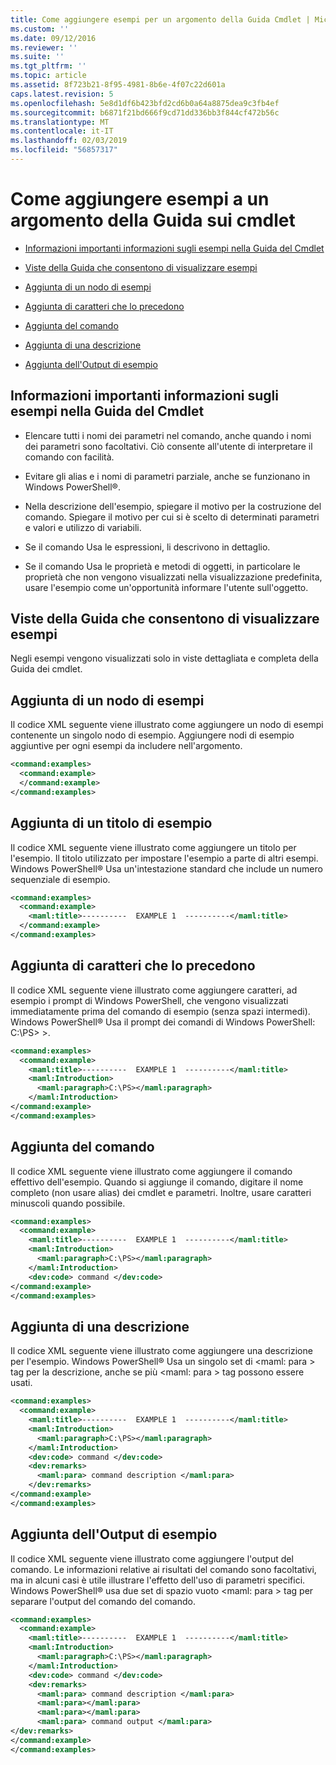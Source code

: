 ```yaml
---
title: Come aggiungere esempi per un argomento della Guida Cmdlet | Microsoft Docs
ms.custom: ''
ms.date: 09/12/2016
ms.reviewer: ''
ms.suite: ''
ms.tgt_pltfrm: ''
ms.topic: article
ms.assetid: 8f723b21-8f95-4981-8b6e-4f07c22d601a
caps.latest.revision: 5
ms.openlocfilehash: 5e8d1df6b423bfd2cd6b0a64a8875dea9c3fb4ef
ms.sourcegitcommit: b6871f21bd666f9cd71dd336bb3f844cf472b56c
ms.translationtype: MT
ms.contentlocale: it-IT
ms.lasthandoff: 02/03/2019
ms.locfileid: "56857317"
---
```

# <a name="how-to-add-examples-to-a-cmdlet-help-topic"></a>Come aggiungere esempi a un argomento della Guida sui cmdlet

- [Informazioni importanti informazioni sugli esempi nella Guida del Cmdlet](#Things-to-Know-about-Examples-in-Cmdlet-Help)

- [Viste della Guida che consentono di visualizzare esempi](#Help-Views-that-Display-Examples)

- [Aggiunta di un nodo di esempi](#Adding-an-Examples-Node)

- [Aggiunta di caratteri che lo precedono](#Adding-Preceding-Characters)

- [Aggiunta del comando](#Adding-the-Command)

- [Aggiunta di una descrizione](#Adding-a-Description)

- [Aggiunta dell'Output di esempio](#Adding-Example-Output)

## <a name="things-to-know-about-examples-in-cmdlet-help"></a>Informazioni importanti informazioni sugli esempi nella Guida del Cmdlet

- Elencare tutti i nomi dei parametri nel comando, anche quando i nomi dei parametri sono facoltativi. Ciò consente all'utente di interpretare il comando con facilità.

- Evitare gli alias e i nomi di parametri parziale, anche se funzionano in Windows PowerShell®.

- Nella descrizione dell'esempio, spiegare il motivo per la costruzione del comando. Spiegare il motivo per cui si è scelto di determinati parametri e valori e utilizzo di variabili.

- Se il comando Usa le espressioni, li descrivono in dettaglio.

- Se il comando Usa le proprietà e metodi di oggetti, in particolare le proprietà che non vengono visualizzati nella visualizzazione predefinita, usare l'esempio come un'opportunità informare l'utente sull'oggetto.

## <a name="help-views-that-display-examples"></a>Viste della Guida che consentono di visualizzare esempi

Negli esempi vengono visualizzati solo in viste dettagliata e completa della Guida dei cmdlet.

## <a name="adding-an-examples-node"></a>Aggiunta di un nodo di esempi

Il codice XML seguente viene illustrato come aggiungere un nodo di esempi contenente un singolo nodo di esempio. Aggiungere nodi di esempio aggiuntive per ogni esempi da includere nell'argomento.

```xml
<command:examples>
  <command:example>
  </command:example>
</command:examples>
```

## <a name="adding-an-example-title"></a>Aggiunta di un titolo di esempio

Il codice XML seguente viene illustrato come aggiungere un titolo per l'esempio. Il titolo utilizzato per impostare l'esempio a parte di altri esempi. Windows PowerShell® Usa un'intestazione standard che include un numero sequenziale di esempio.

```xml
<command:examples>
  <command:example>
    <maml:title>----------  EXAMPLE 1  ----------</maml:title>
  </command:example>
</command:examples>
```

## <a name="adding-preceding-characters"></a>Aggiunta di caratteri che lo precedono

Il codice XML seguente viene illustrato come aggiungere caratteri, ad esempio i prompt di Windows PowerShell, che vengono visualizzati immediatamente prima del comando di esempio (senza spazi intermedi). Windows PowerShell® Usa il prompt dei comandi di Windows PowerShell: C:\PS&GT; &GT;.

```xml
<command:examples>
  <command:example>
    <maml:title>----------  EXAMPLE 1  ----------</maml:title>
    <maml:Introduction>
      <maml:paragraph>C:\PS></maml:paragraph>
    </maml:Introduction>
</command:example>
</command:examples>
```

## <a name="adding-the-command"></a>Aggiunta del comando

Il codice XML seguente viene illustrato come aggiungere il comando effettivo dell'esempio. Quando si aggiunge il comando, digitare il nome completo (non usare alias) dei cmdlet e parametri. Inoltre, usare caratteri minuscoli quando possibile.

```xml
<command:examples>
  <command:example>
    <maml:title>----------  EXAMPLE 1  ----------</maml:title>
    <maml:Introduction>
      <maml:paragraph>C:\PS></maml:paragraph>
    </maml:Introduction>
    <dev:code> command </dev:code>
</command:example>
</command:examples>
```

## <a name="adding-a-description"></a>Aggiunta di una descrizione

Il codice XML seguente viene illustrato come aggiungere una descrizione per l'esempio. Windows PowerShell® Usa un singolo set di \<maml: para > tag per la descrizione, anche se più \<maml: para > tag possono essere usati.

```xml
<command:examples>
  <command:example>
    <maml:title>----------  EXAMPLE 1  ----------</maml:title>
    <maml:Introduction>
      <maml:paragraph>C:\PS></maml:paragraph>
    </maml:Introduction>
    <dev:code> command </dev:code>
    <dev:remarks>
      <maml:para> command description </maml:para>
    </dev:remarks>
</command:example>
</command:examples>
```

## <a name="adding-example-output"></a>Aggiunta dell'Output di esempio

Il codice XML seguente viene illustrato come aggiungere l'output del comando. Le informazioni relative ai risultati del comando sono facoltativi, ma in alcuni casi è utile illustrare l'effetto dell'uso di parametri specifici. Windows PowerShell® usa due set di spazio vuoto \<maml: para > tag per separare l'output del comando del comando.

```xml
<command:examples>
  <command:example>
    <maml:title>----------  EXAMPLE 1  ----------</maml:title>
    <maml:Introduction>
      <maml:paragraph>C:\PS></maml:paragraph>
    </maml:Introduction>
    <dev:code> command </dev:code>
    <dev:remarks>
      <maml:para> command description </maml:para>
      <maml:para></maml:para>
      <maml:para></maml:para>
      <maml:para> command output </maml:para>
</dev:remarks>
</command:example>
</command:examples>
```